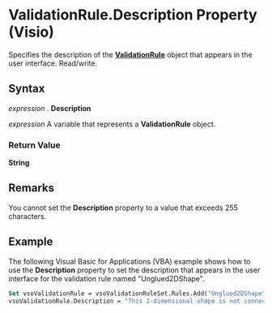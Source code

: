 
# ValidationRule.Description Property (Visio)

Specifies the description of the  **[ValidationRule](c9efb9b4-10b0-b6aa-cc78-2a01fd3e8357.md)** object that appears in the user interface. Read/write.


## Syntax

 _expression_ . **Description**

 _expression_ A variable that represents a **ValidationRule** object.


### Return Value

 **String**


## Remarks

You cannot set the  **Description** property to a value that exceeds 255 characters.


## Example

The following Visual Basic for Applications (VBA) example shows how to use the  **Description** property to set the description that appears in the user interface for the validation rule named "Unglued2DShape".


```vb
Set vsoValidationRule = vsoValidationRuleSet.Rules.Add("Unglued2DShape")
vsoValidationRule.Description = "This 2-dimensional shape is not connected to any other shape."
```

